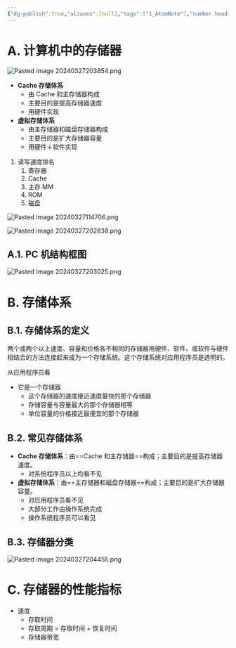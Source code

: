 ```yaml
---
{"dg-publish":true,"aliases":[null],"tags":["1_AtomNote"],"number headings":"auto, first-level 1, max 6, A.1.","Created-Date":"2024-03-27 11:46:49","Modified-Date":"2024-04-18 11:53:22","permalink":"/A01_Lessons/Ab03_计算机组织与体系结构/计算机存储系统/","dgPassFrontmatter":true}
---
```





# A. 计算机中的存储器


![Pasted image 20240327203854.png](/img/user/Z02_ObFiles/Attachments/Pasted%20image%2020240327203854.png)

- **Cache 存储体系**
	- 由 Cache 和主存储器构成
	- 主要目的是提高存储器速度
	- 用硬件实现
- **虚拟存储体系**
	- 由主存储器和磁盘存储器构成
	- 主要目的是扩大存储器容量
	- 用硬件＋软件实现

1. 读写速度排名
	1. 寄存器
	2. Cache
	3. 主存 MM
	4. ROM
	5. 磁盘

![Pasted image 20240327114706.png](/img/user/Z02_ObFiles/Attachments/Pasted%20image%2020240327114706.png)




![Pasted image 20240327202838.png](/img/user/Z02_ObFiles/Attachments/Pasted%20image%2020240327202838.png)

	

## A.1. PC 机结构框图
![Pasted image 20240327203025.png](/img/user/Z02_ObFiles/Attachments/Pasted%20image%2020240327203025.png)




# B. 存储体系


## B.1. 存储体系的定义

两个或两个以上速度、容量和价格各不相同的存储器用硬件、软件、或软件与硬件相结合的方法连接起来成为一个存储系统。这个存储系统对应用程序员是透明的。

从应用程序员看
- 它是一个存储器
	- 这个存储器的速度接近速度最快的那个存储器
	- 存储容量与容量最大的那个存储器相等
	- 单位容量的价格接近最便宜的那个存储器


## B.2. 常见存储体系

- **Cache 存储体系**：由==Cache 和主存储器==构成；主要目的是提高存储器速度。
	- 对系统程序员以上均看不见
- **虚拟存储体系**：由==主存储器和磁盘存储器==构成；主要目的是扩大存储器容量。
	- 对应用程序员看不见
	- 大部分工作由操作系统完成
	- 操作系统程序员可以看见


 



## B.3. 存储器分类





![Pasted image 20240327204455.png](/img/user/Z02_ObFiles/Attachments/Pasted%20image%2020240327204455.png)


# C. 存储器的性能指标

- 速度
	- 存取时间
	- 存取周期 = 存取时间 + 恢复时间
	- 存储器带宽





